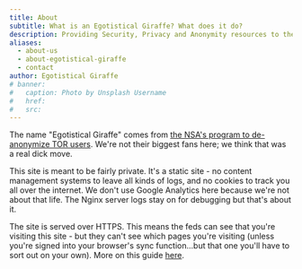 ```yaml
---
title: About
subtitle: What is an Egotistical Giraffe? What does it do?
description: Providing Security, Privacy and Anonymity resources to the modern citizen
aliases:
  - about-us
  - about-egotistical-giraffe
  - contact
author: Egotistical Giraffe
# banner:
#   caption: Photo by Unsplash Username
#   href:
#   src:
---
```


The name "Egotistical Giraffe" comes from [the NSA's program to de-anonymize TOR users](https://www.theguardian.com/world/interactive/2013/oct/04/egotistical-giraffe-nsa-tor-document). We're not their biggest fans here; we think that was a real dick move.

This site is meant to be fairly private. It's a static site - no content management systems to leave all kinds of logs, and no cookies to track you all over the internet. We don't use Google Analytics here because we're not about that life. The Nginx server logs stay on for debugging but that's about it.

The site is served over HTTPS. This means the feds can see that you're visiting this site - but they can't see which pages you're visiting (unless you're signed into your browser's sync function...but that one you'll have to sort out on your own). More on this guide [here](/posts/actually-private-browsing).